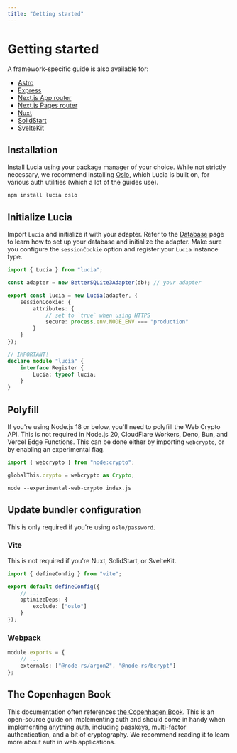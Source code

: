 ```yaml
---
title: "Getting started"
---
```


# Getting started

A framework-specific guide is also available for:

-   [Astro](/getting-started/astro)
-   [Express](/getting-started/express)
-   [Next.js App router](/getting-started/nextjs-app)
-   [Next.js Pages router](/getting-started/nextjs-pages)
-   [Nuxt](/getting-started/nuxt)
-   [SolidStart](/getting-started/solidstart)
-   [SvelteKit](/getting-started/sveltekit)

## Installation

Install Lucia using your package manager of your choice. While not strictly necessary, we recommend installing [Oslo](https://oslo.js.org), which Lucia is built on, for various auth utilities (which a lot of the guides use).

```
npm install lucia oslo
```

## Initialize Lucia

Import `Lucia` and initialize it with your adapter. Refer to the [Database](/database) page to learn how to set up your database and initialize the adapter. Make sure you configure the `sessionCookie` option and register your `Lucia` instance type.

```ts
import { Lucia } from "lucia";

const adapter = new BetterSQLite3Adapter(db); // your adapter

export const lucia = new Lucia(adapter, {
	sessionCookie: {
		attributes: {
			// set to `true` when using HTTPS
			secure: process.env.NODE_ENV === "production"
		}
	}
});

// IMPORTANT!
declare module "lucia" {
	interface Register {
		Lucia: typeof lucia;
	}
}
```

## Polyfill

If you're using Node.js 18 or below, you'll need to polyfill the Web Crypto API. This is not required in Node.js 20, CloudFlare Workers, Deno, Bun, and Vercel Edge Functions. This can be done either by importing `webcrypto`, or by enabling an experimental flag.

```ts
import { webcrypto } from "node:crypto";

globalThis.crypto = webcrypto as Crypto;
```

```
node --experimental-web-crypto index.js
```

## Update bundler configuration

This is only required if you're using `oslo/password`.

### Vite

This is not required if you're Nuxt, SolidStart, or SvelteKit.

```ts
import { defineConfig } from "vite";

export default defineConfig({
	// ...
	optimizeDeps: {
		exclude: ["oslo"]
	}
});
```

### Webpack

```ts
module.exports = {
	// ...
	externals: ["@node-rs/argon2", "@node-rs/bcrypt"]
};
```

## The Copenhagen Book

This documentation often references [the Copenhagen Book](https://thecopenhagenbook.com/mfa). This is an open-source guide on implementing auth and should come in handy when implementing anything auth, including passkeys, multi-factor authentication, and a bit of cryptography. We recommend reading it to learn more about auth in web applications.